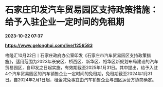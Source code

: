 # 石家庄印发汽车贸易园区支持政策措施：给予入驻企业一定时间的免租期

**2023-10-22 07:37**

**https://www.gelonghui.com/live/1256583**

格隆汇10月22日丨石家庄政府办公室印发《石家庄市汽车贸易园区支持政策措施》，适用范围为2023年长安区、桥西区、新华区、裕华区新规划布局建设的汽车贸易园区，自印发之日起实施，有效期截至2025年1月31日。其中提出，给予入驻4个汽车贸易园区的汽车销售企业一定时间的免租期，免租期截至2024年1月31日。自2024年2月1日起，租金减免事宜由汽车销售企业与园区运营方协商确定。